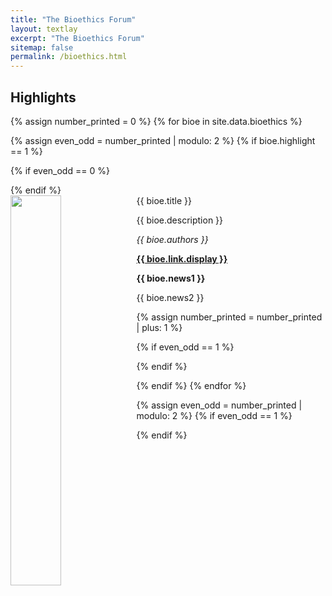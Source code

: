 ```yaml
---
title: "The Bioethics Forum"
layout: textlay
excerpt: "The Bioethics Forum"
sitemap: false
permalink: /bioethics.html
---
```




## Highlights

<!--(For a full list see [below](#full-list) or go to [Google Scholar](https://scholar.google.ch/citations?user=TqxYWZsAAAAJ), [ResearcherID](https://www.researcherid.com/rid/D-7763-2012)) -->

{% assign number_printed = 0 %}
{% for bioe in site.data.bioethics %}

{% assign even_odd = number_printed | modulo: 2 %}
{% if bioe.highlight == 1 %}

{% if even_odd == 0 %}
<div class="row">
{% endif %}

<div class="col-sm-6 clearfix">
 <div class="well">
  <biotit>{{ bioe.title }}</biotit>
  <img src="{{ site.url }}{{ site.baseurl }}/images/bioethics/{{ bioe.image }}" class="img-responsive" width="40%" style="float: left" />
  <p>{{ bioe.description }}</p>
  <p><em>{{ bioe.authors }}</em></p>
  <p><strong><a href="{{bioe.link.url}}">{{ bioe.link.display }}</a></strong></p>
  <p class="text-danger"><strong> {{ bioe.news1 }}</strong></p>
  <p> {{ bioe.news2 }}</p>
 </div>
</div>

{% assign number_printed = number_printed | plus: 1 %}

{% if even_odd == 1 %}
</div>
{% endif %}

{% endif %}
{% endfor %}

{% assign even_odd = number_printed | modulo: 2 %}
{% if even_odd == 1 %}
</div>
{% endif %}

<p> &nbsp; </p>
